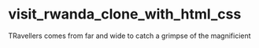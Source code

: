 # visit_rwanda_clone_with_html_css
TRavellers comes from far and wide to catch a grimpse of the magnificient
